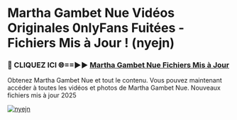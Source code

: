 # Martha Gambet Nue Vidéos Originales 0nlyFans Fuitées - Fichiers Mis à Jour ! (nyejn)

<h3>🔴 CLIQUEZ ICI 🌐==►► <a href="https://tinyurl.com/2pmr4ezf" rel="nofollow">Martha Gambet Nue Fichiers Mis à Jour</a></h3>

Obtenez Martha Gambet Nue et tout le contenu. Vous pouvez maintenant accéder à toutes les vidéos et photos de Martha Gambet Nue. Nouveaux fichiers mis à jour 2025

[![nyejn](https://i.imgur.com/6SNvagu.gif)](https://tinyurl.com/2pmr4ezf)

